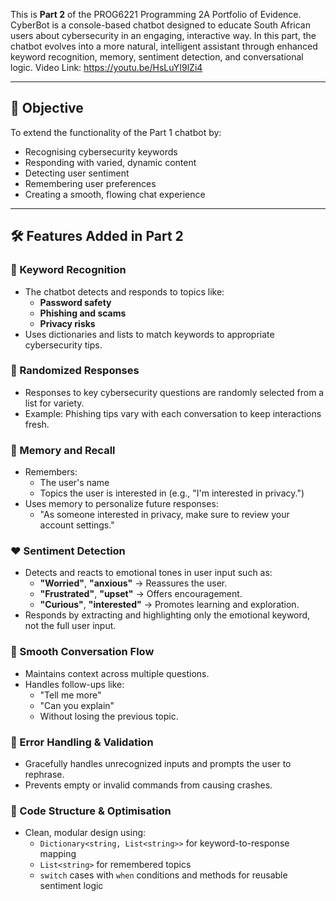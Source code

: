 
This is **Part 2** of the PROG6221 Programming 2A Portfolio of Evidence. CyberBot is a console-based chatbot designed to educate South African users about cybersecurity in an engaging, interactive way. In this part, the chatbot evolves into a more natural, intelligent assistant through enhanced keyword recognition, memory, sentiment detection, and conversational logic.
Video Link: https://youtu.be/HsLuYI9lZi4

---

## 📌 Objective

To extend the functionality of the Part 1 chatbot by:
- Recognising cybersecurity keywords
- Responding with varied, dynamic content
- Detecting user sentiment
- Remembering user preferences
- Creating a smooth, flowing chat experience

---

## 🛠️ Features Added in Part 2

### 🧠 Keyword Recognition
- The chatbot detects and responds to topics like:
  - **Password safety**
  - **Phishing and scams**
  - **Privacy risks**
- Uses dictionaries and lists to match keywords to appropriate cybersecurity tips.

### 🔁 Randomized Responses
- Responses to key cybersecurity questions are randomly selected from a list for variety.
- Example: Phishing tips vary with each conversation to keep interactions fresh.

### 💬 Memory and Recall
- Remembers:
  - The user's name
  - Topics the user is interested in (e.g., "I'm interested in privacy.")
- Uses memory to personalize future responses:
  - "As someone interested in privacy, make sure to review your account settings."

### ❤️ Sentiment Detection
- Detects and reacts to emotional tones in user input such as:
  - **"Worried"**, **"anxious"** → Reassures the user.
  - **"Frustrated"**, **"upset"** → Offers encouragement.
  - **"Curious"**, **"interested"** → Promotes learning and exploration.
- Responds by extracting and highlighting only the emotional keyword, not the full user input.

### 🔄 Smooth Conversation Flow
- Maintains context across multiple questions.
- Handles follow-ups like:
  - "Tell me more"
  - "Can you explain"
  - Without losing the previous topic.

### 🧰 Error Handling & Validation
- Gracefully handles unrecognized inputs and prompts the user to rephrase.
- Prevents empty or invalid commands from causing crashes.

### 🧼 Code Structure & Optimisation
- Clean, modular design using:
  - `Dictionary<string, List<string>>` for keyword-to-response mapping
  - `List<string>` for remembered topics
  - `switch` cases with `when` conditions and methods for reusable sentiment logic
